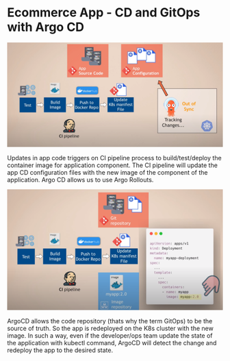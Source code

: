 # Ecommerce App - CD and GitOps with Argo CD 
![CI/CD and GitOps with Argo CD](image.png)

Updates in app code triggers on CI pipeline process to build/test/deploy the container image for application component.
The CI pipeline will update the app CD configuration files with the new image of the component of the application. Argo CD allows us to use Argo Rollouts.


![Updates to app code in CI pipeline](image-1.png)

ArgoCD allows the code repository (thats why the term GitOps) to be the source of truth. So the app is redeployed on the K8s cluster with the new image.
In such a way, even if the developer/ops team update the state of the application with kubectl command, ArgoCD will detect the change and redeploy the app to the desired state.